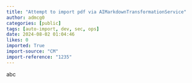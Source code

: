 ```yaml
---
title: "Attempt to import pdf via AIMarkdownTransformationService"
author: admcg0
categories: [public]
tags: [auto-import, dev, sec, ops]
date: 2024-08-02 01:04:46
likes: 0
imported: True 
import-source: "CM"
import-reference: "1235"
---
```


abc